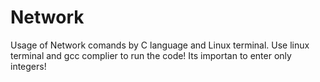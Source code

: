 # Network
Usage of Network comands by C language and Linux terminal.
Use linux terminal and gcc complier to run the code!
Its importan to enter only integers!
